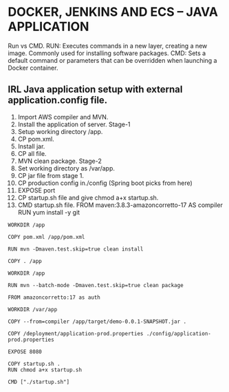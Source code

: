 # DOCKER, JENKINS AND ECS – JAVA APPLICATION

Run vs CMD.
RUN: Executes commands in a new layer, creating a new image. Commonly used for installing software packages. 
CMD: Sets a default command or parameters that can be overridden when launching a Docker container.


## IRL Java application setup with external application.config file.

1.	Import AWS compiler and MVN. 
2.	Install the application of server. 
Stage-1
3.	Setup working directory /app.
4.	CP pom.xml.
5.	Install jar.
6.	CP all file.
7.	MVN clean package.
Stage-2
8.	Set working directory as /var/app.
9.	CP jar file from stage 1.
10.	CP production config in./config (Spring boot picks from here)
11.	EXPOSE port
12.	CP startup.sh file and give chmod a+x startup.sh.
13.	CMD startup.sh file.
FROM maven:3.8.3-amazoncorretto-17 AS compiler
RUN yum install -y git

```
WORKDIR /app

COPY pom.xml /app/pom.xml

RUN mvn -Dmaven.test.skip=true clean install

COPY . /app

WORKDIR /app

RUN mvn --batch-mode -Dmaven.test.skip=true clean package

FROM amazoncorretto:17 as auth

WORKDIR /var/app

COPY --from=compiler /app/target/demo-0.0.1-SNAPSHOT.jar .

COPY /deployment/application-prod.properties ./config/application-prod.properties

EXPOSE 8080

COPY startup.sh .
RUN chmod a+x startup.sh

CMD ["./startup.sh"]
```

